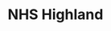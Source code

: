 ---
schema: default
title: NHS Highland
description: Health and social care partnership for the Highland area
logo: ''
type:
- Health and Social Care Partnership
portal_url: ''
org_url: http://www.nhshighland.scot.nhs.uk/
twitter_handle: NHSHighland
gss_code: S08000022
wikidata_qid: Q16933537
wdtk_id: nhs_highland
---